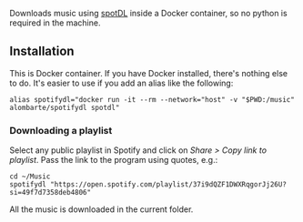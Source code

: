 Downloads music using [spotDL](https://github.com/spotDL/spotify-downloader) inside a Docker container, so no python is required in the machine.

## Installation
This is Docker container. If you have Docker installed, there's nothing else to do. It's easier to use if you add an alias like the following:

    alias spotifydl="docker run -it --rm --network="host" -v "$PWD:/music" alombarte/spotifydl spotdl"

### Downloading a playlist
Select any public playlist in Spotify and click on *Share > Copy link to playlist*. Pass the link to the program using quotes, e.g.:

    cd ~/Music
    spotifydl "https://open.spotify.com/playlist/37i9dQZF1DWXRqgorJj26U?si=49f7d7358deb4806"

All the music is downloaded in the current folder.